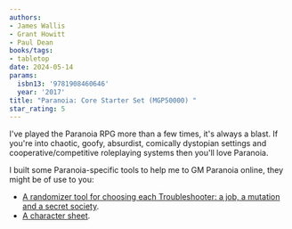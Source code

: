 ```yaml
---
authors:
- James Wallis
- Grant Howitt
- Paul Dean
books/tags:
- tabletop
date: 2024-05-14
params:
  isbn13: '9781908460646'
  year: '2017'
title: "Paranoia: Core Starter Set (MGP50000) "
star_rating: 5
---
```


I've played the Paranoia RPG more than a few times, it's always a blast. If you're into chaotic, goofy, absurdist, comically dystopian settings and cooperative/competitive roleplaying systems then you'll love Paranoia.

<!--more-->

I built some Paranoia-specific tools to help me to GM Paranoia online, they might be of use to you:

- [A randomizer tool for choosing each Troubleshooter: a job, a mutation and a secret society](/bin/paranoia/).
- [A character sheet](/decks/paranoia.html).
